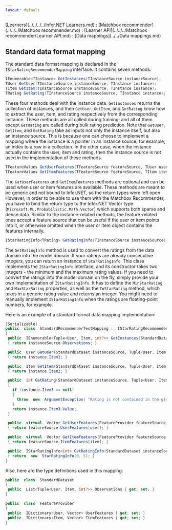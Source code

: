 ```yaml
---
layout: default
---
```

[Learners](../../../../Infer.NET Learners.md) : [Matchbox recommender](../../../Matchbox recommender.md) : [Learner API](../../../Matchbox recommender/Learner API.md) : [Data mappings](../../Data mappings.md)

## Standard data format mapping

The standard data format mapping is declared in the `IStarRatingRecommenderMapping` interface. It contains seven methods.
```csharp
IEnumerable<TInstance> GetInstances(TInstanceSource instanceSource);  
TUser GetUser(TInstanceSource instanceSource, TInstance instance);  
TItem GetItem(TInstanceSource instanceSource, TInstance instance);  
TRating GetRating(TInstanceSource instanceSource, TInstance instance); 
```
These four methods deal with the instance data. `GetInstances` returns the collection of instances, and then `GetUser`, `GetItem`, and `GetRating` know how to extract the user, item, and rating respectively from the corresponding instance. These methods are all called during training, and all of them except `GetRating` are called during bulk rating prediction. Note that `GetUser`, `GetItem`, and `GetRating` take as inputs not only the instance itself, but also an instance source. This is because one can choose to implement a mapping where the instance is a pointer in an instance source; for example, an index to a row in a collection. In the other case, when the instance actually contains the user, item and rating, then the instance source is not used in the implementation of these methods. 
```csharp
TFeatureValues GetUserFeatures(TFeatureSource featureSource, TUser user);
TFeatureValues GetItemFeatures(TFeatureSource featureSource, TItem item);
```
The `GetUserFeatures` and `GetItemFeatures` methods are optional and can be used when user or item features are available. These methods are meant to be generic and not bound to Infer.NET, so the return types were left open. However, in order to be able to use them with the Matchbox Recommender, you have to bind the return type to the Infer.NET Vector type (`Microsoft.ML.Probabilistic.Math.Vector`) which supports both sparse and dense data. Similar to the instance-related methods, the feature-related ones accept a feature source that can be useful if the user or item points into it, or otherwise omitted when the user or item object contains the features internally.
```csharp
IStarRatingInfo<TRating> GetRatingInfo(TInstanceSource instanceSource);
```
The `GetRatingInfo` method is used to convert the ratings from the data domain into the model domain. If your ratings are already consecutive integers, you can return an instance of `StarRatingInfo`. This class implements the `IStarRatingInfo` interface, and its constructor takes two integers - the minimum and the maximum rating values. If you need to convert the ratings into the model domain on the fly, simply provide your own implementation of `IStarRatingInfo`. It has to define the `MinStarRating` and `MaxStarRating` properties, as well as the `ToStarRating` method, which takes in a generic rating value and returns an integer. You might need to manually implement `IStarRatingInfo` when the ratings are floating-point numbers, for example.

Here is an example of a standard format data mapping implementation:
```csharp
[Serializable]
public  class  StandardRecommenderTestMapping :  IStarRatingRecommenderMapping <StandardDataset, Tuple<User, Item, int?>, User, Item, int, FeatureProvider, Vector>
{
 public  IEnumerable<Tuple<User, Item, int?>> GetInstances(StandardDataset instanceSource)
 { return instanceSource.Observations; }

 public  User GetUser(StandardDataset instanceSource, Tuple<User, Item, int?> instance)
 { return instance.Item1; }

 public  Item GetItem(StandardDataset instanceSource, Tuple<User, Item, int?> instance)
 { return instance.Item2; }

 public  int GetRating(StandardDataset instanceSource, Tuple<User, Item, int?> instance)
 {
   if (instance.Item3 == null)
   {
     throw  new  ArgumentException( "Rating is not contained in the given instance", "instance");
   }
   return instance.Item3.Value;
 }

 public  virtual  Vector GetUserFeatures(FeatureProvider featureSource, User user)
 { return featureSource.UserFeatures[user]; }

 public  virtual  Vector GetItemFeatures(FeatureProvider featureSource, Item item)
 { return featureSource.ItemFeatures[item]; }

 public  IStarRatingInfo<int> GetRatingInfo(StandardDataset instanceSource)
 { return  new  StarRatingInfo(0, 5); }
}
```
Also, here are the type definitions used in this mapping:
```csharp
public  class  StandardDataset
{
 public  List<Tuple<User, Item, int?>> Observations { get; set; }
}

public  class  FeatureProvider
{
 public  IDictionary<User, Vector> UserFeatures { get; set; }
 public  IDictionary<Item, Vector> ItemFeatures { get; set; }
}
```
